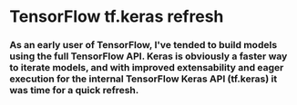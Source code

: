 # TensorFlow tf.keras refresh

### As an early user of TensorFlow, I've tended to build models using the full TensorFlow API. Keras is obviously a faster way to iterate models, and with improved extensability and eager execution for the internal TensorFlow Keras API (tf.keras) it was time for a quick refresh.